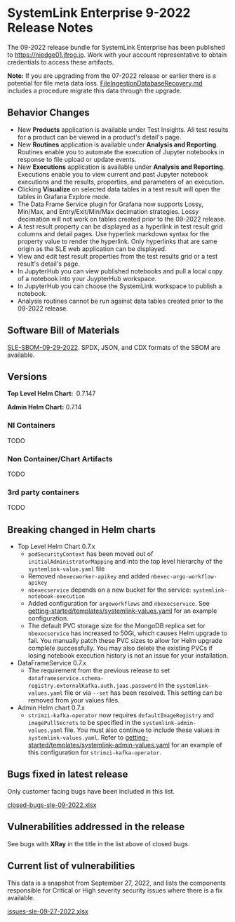 # SystemLink Enterprise 9-2022 Release Notes

The 09-2022 release bundle for SystemLink Enterprise has been published to <https://niedge01.jfrog.io>. Work with your account representative to obtain credentials to access these artifacts.

**Note:**  If you are upgrading from the 07-2022 release or earlier there is a potential for file meta data loss. [FileIngestionDatabaseRecovery.md](/FileIngestionDatabaseRecovery.md) includes a procedure migrate this data through the upgrade.

## Behavior Changes

- New **Products** application is available under Test Insights. All test results for a product can be viewed in a product's detail's page.
- New **Routines** application is available under **Analysis and Reporting**. Routines enable you to automate the execution of Jupyter notebooks in response to file upload or update events.
- New **Executions** application is available under **Analysis and Reporting**. Executions enable you to view current and past Jupyter notebook executions and the results, properties, and parameters of an execution.
- Clicking **Visualize** on selected data tables in a test result will open the tables in Grafana Explore mode.
- The Data Frame Service plugin for Grafana now supports Lossy, Min/Max, and Entry/Exit/Min/Max decimation strategies. Lossy decimation will not work on tables created prior to the 09-2022 release.
- A test result property can be displayed as a hyperlink in test result grid columns and detail pages. Use hyperlink markdown syntax for the property value to render the hyperlink. Only hyperlinks that are same origin as the SLE web application can be displayed.
- View and edit test result properties from the test results grid or a test result's detail's page.
- In JupyterHub you can view published notebooks and pull a local copy of a notebook into your JuypterHub workspace.
- In JupyterHub you can choose the SystemLink workspace to publish a notebook.
- Analysis routines cannot be run against data tables created prior to the 09-2022 release.

## Software Bill of Materials

[SLE-SBOM-09-29-2022](/SLE-SBOM-09-29-2022). SPDX, JSON, and CDX formats of the SBOM are available.

## Versions

**Top Level Helm Chart:** 0.7.147

**Admin Helm Chart:** 0.7.14

### NI Containers

TODO

### Non Container/Chart Artifacts

TODO

### 3rd party containers

TODO

## Breaking changed in Helm charts

- Top Level Helm Chart 0.7.x
    - `podSecurityContext` has been moved out of `initialAdministratorMapping` and into the top level hierarchy of the `systemlink-value.yaml` file
    - Removed `nbexecworker-apikey` and added `nbexec-argo-workflow-apikey`
    - `nbexecservice` depends on a new bucket for the service: `systemlink-notebook-execution`
    - Added configuration for `argoworkflows` and `nbexecservice`. See [getting-started/templates/systemlink-values.yaml](/getting-started/templates/systemlink-values.yaml) for an example configuration.
    - The default PVC storage size for the MongoDB replica set for `nbexecservice` has increased to 50Gi, which causes Helm upgrade to fail. You manually patch these PVC sizes to allow for Helm upgrade complete successfully. You may also delete the existing PVCs if losing notebook execution history is not an issue for your installation.
- DataFrameService 0.7.x
    - The requirement from the previous release to set `dataframeservice.schema-registry.externalKafka.auth.jaas.password` in the `systemlink-values.yaml` file or via `--set` has been resolved. This setting can be removed from  your values files.
- Admin Helm chart 0.7.x
    - `strimzi-kafka-operator` now requires `defaultImageRegistry` and `imagePullSecrets` to be specified in the `systemlink-admin-values.yaml` file. You must also continue to include these values in `systemlink-values.yaml`. Refer to [getting-started/templates/systemlink-admin-values.yaml](/getting-started/templates/systemlink-admin-values.yaml) for an example of this configuration for `strimzi-kafka-operator`.

## Bugs fixed in latest release

Only customer facing bugs have been included in this list.

[closed-bugs-sle-09-2022.xlsx](/closed-bugs-sle-09-2022.xlsx)

## Vulnerabilities addressed in the release

See bugs with **XRay** in the title in the list above of closed bugs.

## Current list of vulnerabilities

This data is a snapshot from September 27, 2022, and lists the components responsible for Critical or High severity security issues where there is a fix available.

[issues-sle-09-27-2022.xlsx](/issues-sle-09-27-2022.xlsx)
